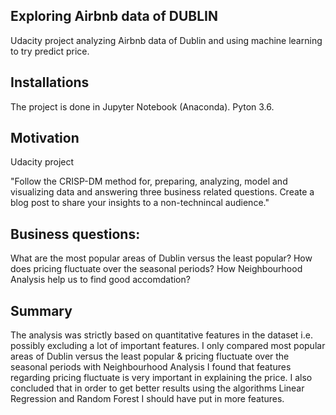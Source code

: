 ## Exploring Airbnb data of DUBLIN
Udacity project analyzing Airbnb data of Dublin and using machine learning to try predict price.

## Installations
The project is done in Jupyter Notebook (Anaconda). Pyton 3.6.

## Motivation
Udacity project

"Follow the CRISP-DM method for, preparing, analyzing, model and visualizing data and answering three business related questions. Create a blog post to share your insights to a non-technincal audience."

## Business questions:

What are the most popular areas of Dublin versus the least popular?
How does pricing fluctuate over the seasonal periods?
How Neighbourhood Analysis help us to find good accomdation?


## Summary
The analysis was strictly based on quantitative features in the dataset i.e. possibly excluding a lot of important features. I only compared most popular areas of Dublin versus the least popular &  pricing fluctuate over the seasonal periods with Neighbourhood Analysis
I found that features regarding pricing fluctuate is very important in explaining the price. I also concluded that in order to get better results using the algorithms Linear Regression and Random Forest I should have put in more features.
